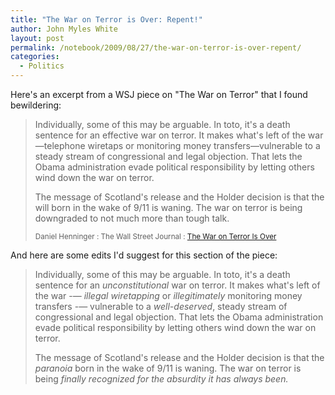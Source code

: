 ```yaml
---
title: "The War on Terror is Over: Repent!"
author: John Myles White
layout: post
permalink: /notebook/2009/08/27/the-war-on-terror-is-over-repent/
categories:
  - Politics
---
```


Here's an excerpt from a WSJ piece on "The War on Terror" that I found bewildering:

<blockquote>
<p>Individually, some of this may be arguable. In toto, it's a death sentence for an effective war on terror. It makes what's left of the war—telephone wiretaps or monitoring money transfers—vulnerable to a steady stream of congressional and legal objection. That lets the Obama administration evade political responsibility by letting others wind down the war on terror.</p>

<p>The message of Scotland's release and the Holder decision is that the will born in the wake of 9/11 is waning. The war on terror is being downgraded to not much more than tough talk.</p>

<small>Daniel Henninger : The Wall Street Journal : <a href="http://online.wsj.com/article/SB10001424052970203706604574374500451334282.html#articleTabs%3Darticle">The War on Terror Is Over</a></small>
</blockquote>

And here are some edits I'd suggest for this section of the piece:

<blockquote>
<p>Individually, some of this may be arguable. In toto, it's a death sentence for an <em>unconstitutional</em> war on terror. It makes what's left of the war -— <em>illegal wiretapping</em> or <em>illegitimately</em> monitoring money transfers -— vulnerable to a <em>well-deserved</em>, steady stream of congressional and legal objection. That lets the Obama administration evade political responsibility by letting others wind down the war on terror.</p>

<p>The message of Scotland's release and the Holder decision is that the <em>paranoia</em> born in the wake of 9/11 is waning. The war on terror is being <em>finally recognized for the absurdity it has always been.</em> </p>
</blockquote>
